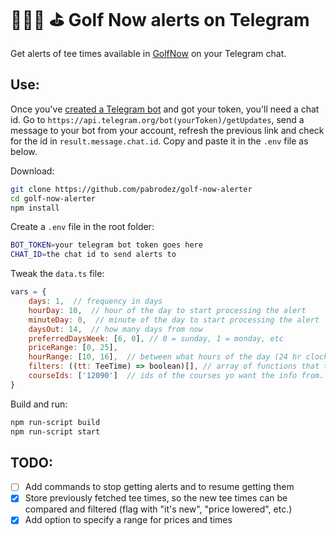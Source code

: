 # 🏌🏽‍♀️ ⛳ Golf Now alerts on Telegram
Get alerts of tee times available in [GolfNow](https://www.golfnow.co.uk/) on your Telegram chat.

## Use:
Once you've [created a Telegram bot](https://core.telegram.org/bots#6-botfather) and got your token, you'll need a chat id.
Go to `https://api.telegram.org/bot(yourToken)/getUpdates`, send a message to your bot from your account, refresh the previous link and check for the id in
`result.message.chat.id`. Copy and paste it in the `.env` file as below.

Download:
```bash
git clone https://github.com/pabrodez/golf-now-alerter
cd golf-now-alerter
npm install
``` 
Create a `.env` file in the root folder:
```bash
BOT_TOKEN=your telegram bot token goes here
CHAT_ID=the chat id to send alerts to
```
Tweak the `data.ts` file:
```javascript
vars = {
    days: 1,  // frequency in days
    hourDay: 10,  // hour of the day to start processing the alert
    minuteDay: 0,  // minute of the day to start processing the alert
    daysOut: 14,  // how many days from now
    preferredDaysWeek: [6, 0], // 0 = sunday, 1 = monday, etc
    priceRange: [0, 25],
    hourRange: [10, 16],  // between what hours of the day (24 hr clock)
    filters: ((tt: TeeTime) => boolean)[], // array of functions that take a TeeTime and return true/false used to filter fetched teetimes (check the examples in data.ts file)
    courseIds: ['12090']  // ids of the courses yo want the info from. This is found in the URL of the golf course at GolfNow website
}
```
Build and run:
```bash
npm run-script build
npm run-script start
```

## TODO:
- [ ] Add commands to stop getting alerts and to resume getting them
- [X] Store previously fetched tee times, so the new tee times can be compared and filtered (flag with "it's new", "price lowered", etc.)
- [X] Add option to specify a range for prices and times
